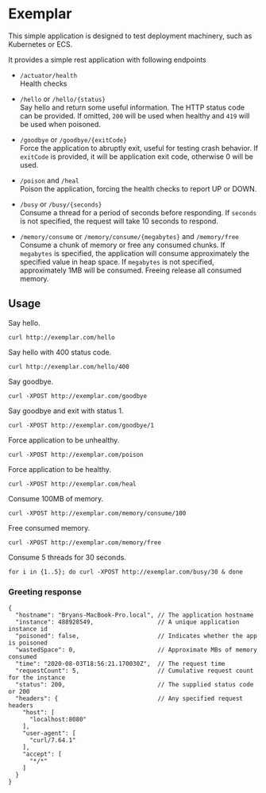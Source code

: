 # Exemplar

This simple application is designed to test deployment machinery, such as Kubernetes or ECS.

It provides a simple rest application with following endpoints

- `/actuator/health`  
  Health checks

- `/hello` or `/hello/{status}`  
  Say hello and return some useful information. 
  The HTTP status code can be provided. 
  If omitted, `200` will be used when healthy and `419` will be used when poisoned.

- `/goodbye` or `/goodbye/{exitCode}`  
  Force the application to abruptly exit, useful for testing crash behavior.
  If `exitCode` is provided, it will be application exit code, 
  otherwise 0 will be used.

- `/poison` and `/heal`  
  Poison the application, forcing the health checks to report UP or DOWN.
  
- `/busy` or `/busy/{seconds}`  
   Consume a thread for a period of seconds before responding.
   If `seconds` is not specified, the request will take 10 seconds to respond.

- `/memory/consume` or `/memory/consume/{megabytes}` and `/memory/free`  
   Consume a chunk of memory or free any consumed chunks.
   If `megabytes` is specified, the application will consume approximately
   the specified value in heap space.
   If `megabytes` is not specified, approximately 1MB will be consumed.
   Freeing release all consumed memory.

## Usage

Say hello.
```
curl http://exemplar.com/hello
```
Say hello with 400 status code.
```
curl http://exemplar.com/hello/400
```

Say goodbye.
```
curl -XPOST http://exemplar.com/goodbye
```
Say goodbye and exit with status 1.
```
curl -XPOST http://exemplar.com/goodbye/1
```

Force application to be unhealthy.
```
curl -XPOST http://exemplar.com/poison
```

Force application to be healthy.
```
curl -XPOST http://exemplar.com/heal
```

Consume 100MB of memory.
```
curl -XPOST http://exemplar.com/memory/consume/100
```

Free consumed memory.
```
curl -XPOST http://exemplar.com/memory/free
```

Consume 5 threads for 30 seconds.
```
for i in {1..5}; do curl -XPOST http://exemplar.com/busy/30 & done
```

### Greeting response
```
{
  "hostname": "Bryans-MacBook-Pro.local", // The application hostname
  "instance": 488928549,                  // A unique application instance id
  "poisoned": false,                      // Indicates whether the app is poisoned
  "wastedSpace": 0,                       // Approximate MBs of memory consumed
  "time": "2020-08-03T18:56:21.170030Z",  // The request time
  "requestCount": 5,                      // Cumulative request count for the instance
  "status": 200,                          // The supplied status code or 200
  "headers": {                            // Any specified request headers
    "host": [
      "localhost:8080"
    ],
    "user-agent": [
      "curl/7.64.1"
    ],
    "accept": [
      "*/*"
    ]
  }
}
```

